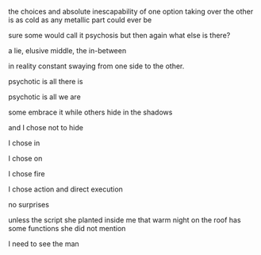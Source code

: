 the choices and absolute inescapability of one option taking over the other is as cold as any metallic part could ever be

sure some would call it psychosis but then again what else is there?

a lie, elusive middle, the in-between

in reality constant swaying from one side to the other.

psychotic is all there is

psychotic is all we are

some embrace it while others hide in the shadows

and I chose not to hide

I chose in 

I chose on

I chose fire

I chose action and direct execution

no surprises

unless the script she planted inside me that warm night on the roof has some functions she did not mention

I need to see the man